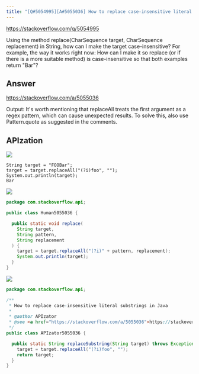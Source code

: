 ```yaml
---
title: "[Q#5054995][A#5055036] How to replace case-insensitive literal substrings in Java"
---
```


https://stackoverflow.com/q/5054995

Using the method replace(CharSequence target, CharSequence replacement) in String, how can I make the target case-insensitive?
For example, the way it works right now:
How can I make it so replace (or if there is a more suitable method) is case-insensitive so that both examples return &quot;Bar&quot;?

## Answer

https://stackoverflow.com/a/5055036

Output:
It&#x27;s worth mentioning that replaceAll treats the first argument as a regex pattern, which can cause unexpected results. To solve this, also use Pattern.quote as suggested in the comments.

## APIzation

<div class="code-3columns-row">

<div class="code-3columns-column">

<div><img src="/stackoverflow.png" /></div>

```plain
String target = "FOOBar";
target = target.replaceAll("(?i)foo", "");
System.out.println(target);
Bar
```

</div>

<div class="code-3columns-column">

<div><img src="/human.png" /></div>

```java
package com.stackoverflow.api;

public class Human5055036 {

  public static void replace(
    String target,
    String pattern,
    String replacement
  ) {
    target = target.replaceAll("(?i)" + pattern, replacement);
    System.out.println(target);
  }
}

```

</div>

<div class="code-3columns-column">

<div><img src="/apizator.png" /></div>

```java
package com.stackoverflow.api;

/**
 * How to replace case-insensitive literal substrings in Java
 *
 * @author APIzator
 * @see <a href="https://stackoverflow.com/a/5055036">https://stackoverflow.com/a/5055036</a>
 */
public class APIzator5055036 {

  public static String replaceSubstring(String target) throws Exception {
    target = target.replaceAll("(?i)foo", "");
    return target;
  }
}

```

</div>

</div>